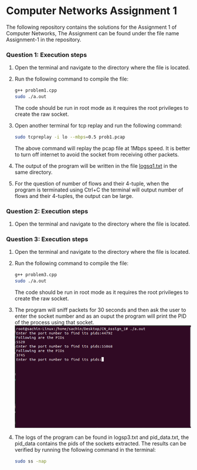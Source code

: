 # Computer Networks Assignment 1

The following repository contains the solutions for the Assignment 1 of Computer Networks,
The Assignment can be found under the file name Assignment-1 in the repository.  

### Question 1: Execution steps

1. Open the terminal and navigate to the directory where the file is located.
2. Run the following command to compile the file:
    ```bash
    g++ problem1.cpp
    sudo ./a.out
    ```
    The code should be run in root mode as it requires the root privileges to create the raw socket.  
3. Open another terminal for tcp replay and run the following command:
    ```bash
    sudo tcpreplay -i lo --mbps=0.5 prob1.pcap
    ```
    The above command will replay the pcap file at 1Mbps speed. It is better to turn off internet to avoid the socket from receiving other packets.
4. The output of the program will be written in the file [logsq1.txt](logsq1.txt) in the same directory.

5. For the question of number of flows and their
4-tuple, when the program is terminated using Ctrl+C the terminal will output number of flows and their 4-tuples, the output can be large.

### Question 2: Execution steps

1. Open the terminal and navigate to the directory where the file is located.

### Question 3: Execution steps

1. Open the terminal and navigate to the directory where the file is located.

2. Run the following command to compile the file:
    ```bash
    g++ problem3.cpp
    sudo ./a.out
    ```
    The code should be run in root mode as it requires the root privileges to create the raw socket.

3. The program will sniff packets for 30 seconds and then ask the user to enter the socket number and as an ouput the program will print the PID of the process using that socket.  ![terminal](terminal.png)

4. The logs of the program can be found in logsp3.txt and pid_data.txt, the pid_data contains the pids of the sockets extracted. The results can be verified by running the following command in the terminal:
    ```bash
    sudo ss -nap
    ```
    
